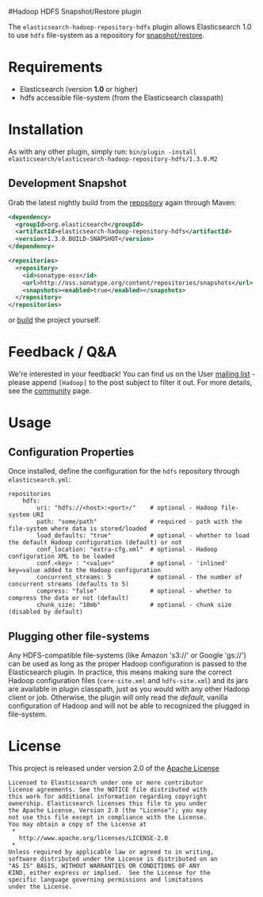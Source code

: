 #Hadoop HDFS Snapshot/Restore plugin

The `elasticsearch-hadoop-repository-hdfs` plugin allows Elasticsearch 1.0 to use ``hdfs`` file-system as a repository for [snapshot/restore](http://www.elasticsearch.org/guide/en/elasticsearch/reference/master/modules-snapshots.html).

# Requirements
- Elasticsearch (version __1.0__ or higher)
- hdfs accessible file-system (from the Elasticsearch classpath)

# Installation
As with any other plugin, simply run:
``bin/plugin -install elasticsearch/elasticsearch-hadoop-repository-hdfs/1.3.0.M2``

## Development Snapshot
Grab the latest nightly build from the [repository](http://oss.sonatype.org/content/repositories/snapshots/org/elasticsearch/elasticsearch-hadoop-repository-hdfs/) again through Maven:

```xml
<dependency>
  <groupId>org.elasticsearch</groupId>
  <artifactId>elasticsearch-hadoop-repository-hdfs</artifactId>
  <version>1.3.0.BUILD-SNAPSHOT</version>
</dependency>
```

```xml
<repositories>
  <repository>
    <id>sonatype-oss</id>
    <url>http://oss.sonatype.org/content/repositories/snapshots</url>
	<snapshots><enabled>true</enabled></snapshots>
  </repository>
</repositories>
```

or [build](#building-the-source) the project yourself. 

# Feedback / Q&A
We're interested in your feedback! You can find us on the User [mailing list](https://groups.google.com/forum/?fromgroups#!forum/elasticsearch) - please append `[Hadoop]` to the post subject to filter it out. For more details, see the [community](http://www.elasticsearch.org/community/) page.

# Usage

## Configuration Properties

Once installed, define the configuration for the `hdfs` repository through `elasticsearch.yml`:
```
repositories
	hdfs:
		uri: "hdfs://<host>:<port>/"  	# optional - Hadoop file-system URI
		path: "some/path"			  	# required - path with the file-system where data is stored/loaded
		load_defaults: "true"		  	# optional - whether to load the default Hadoop configuration (default) or not
		conf_location: "extra-cfg.xml"	# optional - Hadoop configuration XML to be loaded
		conf.<key> : "<value>"			# optional - 'inlined' key=value added to the Hadoop configuration
		concurrent_streams: 5			# optional - the number of concurrent streams (defaults to 5)
		compress: "false"				# optional - whether to compress the data or not (default)
		chunk_size: "10mb"				# optional - chunk size (disabled by default)
```

## Plugging other file-systems

Any HDFS-compatible file-systems (like Amazon 's3://' or Google 'gs://') can be used as long as the proper Hadoop configuration is passed to the Elasticsearch plugin. In practice, this means making sure the correct Hadoop configuration files (`core-site.xml` and `hdfs-site.xml`) and its jars are available in plugin classpath, just as you would with any other Hadoop client or job.
Otherwise, the plugin will only read the _default_, vanilla configuration of Hadoop and will not be able to recognized the plugged in file-system.

# License
This project is released under version 2.0 of the [Apache License][]

```
Licensed to Elasticsearch under one or more contributor
license agreements. See the NOTICE file distributed with
this work for additional information regarding copyright
ownership. Elasticsearch licenses this file to you under
the Apache License, Version 2.0 (the "License"); you may
not use this file except in compliance with the License.
You may obtain a copy of the License at
 *
   http://www.apache.org/licenses/LICENSE-2.0
 *
Unless required by applicable law or agreed to in writing,
software distributed under the License is distributed on an
"AS IS" BASIS, WITHOUT WARRANTIES OR CONDITIONS OF ANY
KIND, either express or implied.  See the License for the
specific language governing permissions and limitations
under the License.
```



[Hadoop]: http://hadoop.apache.org
[MapReduce]: http://hadoop.apache.org/docs/r1.0.4/mapred_tutorial.html
[Pig]: http://pig.apache.org
[Hive]: http://hive.apache.org
[HiveQL]: http://cwiki.apache.org/confluence/display/Hive/LanguageManual
[external table]: http://cwiki.apache.org/Hive/external-tables.html
[Apache License]: http://www.apache.org/licenses/LICENSE-2.0
[Gradle]: http://www.gradle.org/
[REST]: http://www.elasticsearch.org/guide/reference/api/
[DistributedCache]: http://hadoop.apache.org/docs/stable/api/org/apache/hadoop/filecache/DistributedCache.html
[Cascading]: http://www.cascading.org/
[Tap]: http://docs.cascading.org/cascading/2.1/userguide/html/ch03s05.html